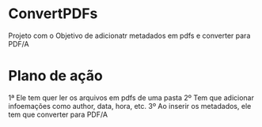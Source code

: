 # ConvertPDFs
Projeto com o Objetivo de adicionatr metadados em pdfs e converter para PDF/A

# Plano de ação

1ª Ele tem quer ler os arquivos em pdfs de uma pasta
2º Tem que adicionar infoemações como author, data, hora, etc.
3º Ao inserir os metadados, ele tem que converter para PDF/A

